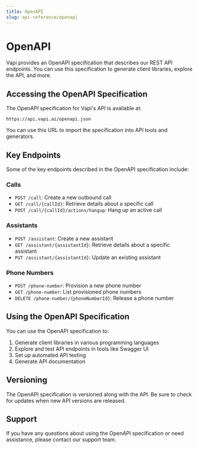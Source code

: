 ```yaml
---
title: OpenAPI
slug: api-reference/openapi
---
```


# OpenAPI

Vapi provides an OpenAPI specification that describes our REST API endpoints. You can use this specification to generate client libraries, explore the API, and more.

## Accessing the OpenAPI Specification

The OpenAPI specification for Vapi's API is available at:

```
https://api.vapi.ai/openapi.json
```

You can use this URL to import the specification into API tools and generators.

## Key Endpoints

Some of the key endpoints described in the OpenAPI specification include:

### Calls

- `POST /call`: Create a new outbound call
- `GET /call/{callId}`: Retrieve details about a specific call
- `POST /call/{callId}/actions/hangup`: Hang up an active call

### Assistants 

- `POST /assistant`: Create a new assistant
- `GET /assistant/{assistantId}`: Retrieve details about a specific assistant
- `PUT /assistant/{assistantId}`: Update an existing assistant

### Phone Numbers

- `POST /phone-number`: Provision a new phone number
- `GET /phone-number`: List provisioned phone numbers
- `DELETE /phone-number/{phoneNumberId}`: Release a phone number

## Using the OpenAPI Specification

You can use the OpenAPI specification to:

1. Generate client libraries in various programming languages
2. Explore and test API endpoints in tools like Swagger UI
3. Set up automated API testing
4. Generate API documentation

## Versioning

The OpenAPI specification is versioned along with the API. Be sure to check for updates when new API versions are released.

## Support

If you have any questions about using the OpenAPI specification or need assistance, please contact our support team.